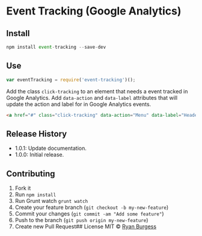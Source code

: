 Event Tracking (Google Analytics)
=============
 
## Install
```js
npm install event-tracking --save-dev
```
## Use
```js
var eventTracking = require('event-tracking')();
```

Add the class `click-tracking` to an element that needs a event tracked in Google Analytics. Add `data-action` and `data-label` attributes that will update the action and label for in Google Analytics events.
```html
<a href="#" class="click-tracking" data-action="Menu" data-label="Header menu open">Menu</a>
```

## Release History
* 1.0.1: Update documentation.
* 1.0.0: Initial release.
 
## Contributing
1. Fork it
2. Run `npm install`
3. Run Grunt watch `grunt watch`
4. Create your feature branch (`git checkout -b my-new-feature`)
5. Commit your changes (`git commit -am "Add some feature"`)
6. Push to the branch (`git push origin my-new-feature`)
7. Create new Pull Request## License
MIT © [Ryan Burgess](http://github.com/ryanburgess)